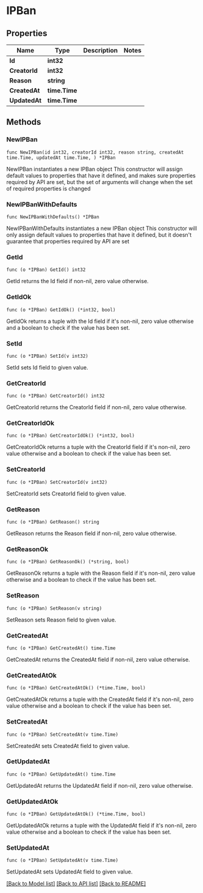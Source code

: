 # IPBan

## Properties

Name | Type | Description | Notes
------------ | ------------- | ------------- | -------------
**Id** | **int32** |  | 
**CreatorId** | **int32** |  | 
**Reason** | **string** |  | 
**CreatedAt** | **time.Time** |  | 
**UpdatedAt** | **time.Time** |  | 

## Methods

### NewIPBan

`func NewIPBan(id int32, creatorId int32, reason string, createdAt time.Time, updatedAt time.Time, ) *IPBan`

NewIPBan instantiates a new IPBan object
This constructor will assign default values to properties that have it defined,
and makes sure properties required by API are set, but the set of arguments
will change when the set of required properties is changed

### NewIPBanWithDefaults

`func NewIPBanWithDefaults() *IPBan`

NewIPBanWithDefaults instantiates a new IPBan object
This constructor will only assign default values to properties that have it defined,
but it doesn't guarantee that properties required by API are set

### GetId

`func (o *IPBan) GetId() int32`

GetId returns the Id field if non-nil, zero value otherwise.

### GetIdOk

`func (o *IPBan) GetIdOk() (*int32, bool)`

GetIdOk returns a tuple with the Id field if it's non-nil, zero value otherwise
and a boolean to check if the value has been set.

### SetId

`func (o *IPBan) SetId(v int32)`

SetId sets Id field to given value.


### GetCreatorId

`func (o *IPBan) GetCreatorId() int32`

GetCreatorId returns the CreatorId field if non-nil, zero value otherwise.

### GetCreatorIdOk

`func (o *IPBan) GetCreatorIdOk() (*int32, bool)`

GetCreatorIdOk returns a tuple with the CreatorId field if it's non-nil, zero value otherwise
and a boolean to check if the value has been set.

### SetCreatorId

`func (o *IPBan) SetCreatorId(v int32)`

SetCreatorId sets CreatorId field to given value.


### GetReason

`func (o *IPBan) GetReason() string`

GetReason returns the Reason field if non-nil, zero value otherwise.

### GetReasonOk

`func (o *IPBan) GetReasonOk() (*string, bool)`

GetReasonOk returns a tuple with the Reason field if it's non-nil, zero value otherwise
and a boolean to check if the value has been set.

### SetReason

`func (o *IPBan) SetReason(v string)`

SetReason sets Reason field to given value.


### GetCreatedAt

`func (o *IPBan) GetCreatedAt() time.Time`

GetCreatedAt returns the CreatedAt field if non-nil, zero value otherwise.

### GetCreatedAtOk

`func (o *IPBan) GetCreatedAtOk() (*time.Time, bool)`

GetCreatedAtOk returns a tuple with the CreatedAt field if it's non-nil, zero value otherwise
and a boolean to check if the value has been set.

### SetCreatedAt

`func (o *IPBan) SetCreatedAt(v time.Time)`

SetCreatedAt sets CreatedAt field to given value.


### GetUpdatedAt

`func (o *IPBan) GetUpdatedAt() time.Time`

GetUpdatedAt returns the UpdatedAt field if non-nil, zero value otherwise.

### GetUpdatedAtOk

`func (o *IPBan) GetUpdatedAtOk() (*time.Time, bool)`

GetUpdatedAtOk returns a tuple with the UpdatedAt field if it's non-nil, zero value otherwise
and a boolean to check if the value has been set.

### SetUpdatedAt

`func (o *IPBan) SetUpdatedAt(v time.Time)`

SetUpdatedAt sets UpdatedAt field to given value.



[[Back to Model list]](../README.md#documentation-for-models) [[Back to API list]](../README.md#documentation-for-api-endpoints) [[Back to README]](../README.md)


